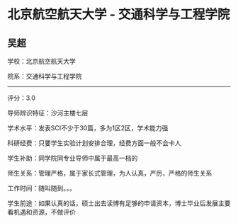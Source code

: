 # 北京航空航天大学 - 交通科学与工程学院

## 吴超

学校：北京航空航天大学

院系：交通科学与工程学院

* * *

评分：3.0

导师辨识特征：沙河主楼七层

学术水平：发表SCI不少于30篇，多为1区2区，学术能力强

科研经费：只要学生实验计划安排合理，经费方面一般不会卡人

学生补助：同学院同专业导师中属于最高一档的

师生关系：管理严格，属于家长式管理，为人认真，严厉，严格的师生关系

工作时间：随叫随到。。。

学生前途：如果认真的话，硕士出去读博有足够的申请资本，博士毕业后发展主要看机遇和资源，不做评价